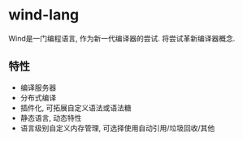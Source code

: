 # wind-lang
Wind是一门编程语言, 作为新一代编译器的尝试. 将尝试革新编译器概念.

## 特性
* 编译服务器
* 分布式编译
* 插件化, 可拓展自定义语法或语法糖
* 静态语言, 动态特性
* 语言级别自定义内存管理, 可选择使用自动引用/垃圾回收/其他

